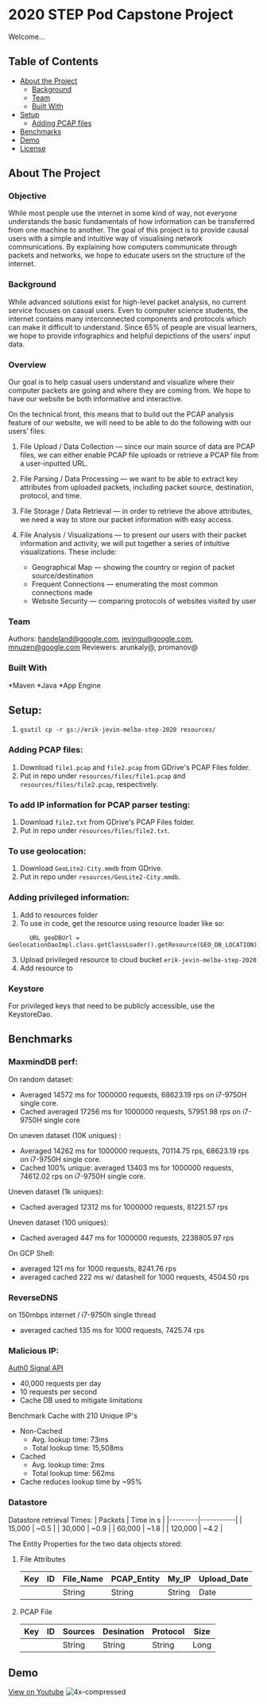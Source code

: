 # 2020 STEP Pod Capstone Project

Welcome...

<!-- TABLE OF CONTENTS -->
## Table of Contents

* [About the Project](#about-the-project)
  * [Background](#background)
  * [Team](#team)
  * [Built With](#built-with)
* [Setup](#setup)
  * [Adding PCAP files](#adding-pcap-files)
* [Benchmarks](#benchmarks)
* [Demo](#demo)
* [License](#license)

## About The Project
### Objective
While most people use the internet in some kind of way, not everyone understands the basic fundamentals of how information can be transferred from one machine to another. The goal of this project is to provide causal users with a simple and intuitive way of visualising network communications. By explaining how computers communicate through packets and networks, we hope to educate users on the structure of the internet. 

### Background
While advanced solutions exist for high-level packet analysis, no current service focuses on casual users. Even to computer science students, the internet contains many interconnected components and protocols which can make it difficult to understand. Since 65% of people are visual learners, we hope to provide infographics and helpful depictions of the users’ input data. 

### Overview
Our goal is to help casual users understand and visualize where their computer packets are going and where they are coming from. We hope to have our website be both informative and interactive. 

On the technical front, this means that to build out the PCAP analysis feature of our website, we will need to be able to do the following with our users’ files:

1. File Upload / Data Collection ― since our main source of data are PCAP files, we can either enable PCAP file uploads or retrieve a PCAP file from a user-inputted URL.

2. File Parsing / Data Processing ― we want to be able to extract key attributes from uploaded packets, including packet source, destination, protocol, and time. 

3. File Storage / Data Retrieval ― in order to retrieve the above attributes, we need a way to store our packet information with easy access.

4. File Analysis / Visualizations ― to present our users with their packet information and activity, we will put together a series of intuitive visualizations. These include:
   * Geographical Map ― showing the country or region of packet source/destination
   * Frequent Connections ― enumerating the most common connections made
   * Website Security ― comparing protocols of websites visited by user


### Team
Authors: handeland@google.com, jevingu@google.com, mnuzen@google.com 
Reviewers: arunkaly@, promanov@

### Built With
*Maven
*Java
*App Engine 

## Setup: 
1. `gsutil cp -r gs://erik-jevin-melba-step-2020 resources/`

### Adding PCAP files: 

1. Download `file1.pcap` and `file2.pcap` from GDrive's PCAP Files folder.
2. Put in repo under `resources/files/file1.pcap` and `resources/files/file2.pcap`, respectively. 

### To add IP information for PCAP parser testing:

1. Download `file2.txt` from GDrive's PCAP Files folder.
2. Put in repo under `resources/files/file2.txt`.

### To use geolocation: 

1. Download `GeoLite2-City.mmdb` from GDrive.
2. Put in repo under `resources/GeoLite2-City.mmdb`.

### Adding privileged information: 
1. Add to resources folder
2. To use in code, get the resource using resource loader like so:

```$java
      URL geoDBUrl = GeolocationDaoImpl.class.getClassLoader().getResource(GEO_DB_LOCATION);
```
3. Upload privileged resource to cloud bucket `erik-jevin-melba-step-2020`
4. Add resource to 

### Keystore
For privileged keys that need to be publicly accessible, use the KeystoreDao. 

## Benchmarks

### MaxmindDB perf: 

On random dataset:
- Averaged 14572 ms for 1000000 requests, 68623.19 rps on i7-9750H single core.
- Cached averaged 17256 ms for 1000000 requests, 57951.98 rps on i7-9750H single core

On uneven dataset (10K uniques) : 
- Averaged 14262 ms for 1000000 requests, 70114.75 rps, 68623.19 rps on i7-9750H single core.
- Cached 100% unique: averaged 13403 ms for 1000000 requests, 74612.02 rps on i7-9750H single core.

Uneven dataset (1k uniques): 
- Cached averaged 12312 ms for 1000000 requests, 81221.57 rps

Uneven dataset (100 uniques):
- Cached averaged 447 ms for 1000000 requests, 2238805.97 rps

On GCP Shell: 
- averaged 121 ms for 1000 requests, 8241.76 rps
- averaged cached 222 ms w/ datashell for 1000 requests, 4504.50 rps

### ReverseDNS

on 150mbps internet / i7-9750h single thread
- averaged cached 135 ms for 1000 requests, 7425.74 rps

 ### Malicious IP: 
 [Auth0 Signal API](https://auth0.com/signals/docs/)
  - 40,000 requests per day
  - 10 requests per second
  - Cache DB used to mitigate limitations
  
  Benchmark Cache with 210 Unique IP's
  - Non-Cached
       - Avg. lookup time: 73ms
       - Total lookup time: 15,508ms
   - Cached
       - Avg. lookup time: 2ms
       - Total lookup time: 562ms
   - Cache reduces lookup time by ~95%

### Datastore
Datastore retrieval Times:
| Packets | Time in s |
|---------|-----------|
| 15,000  | ~0.5      |
| 30,000  | ~0.9      |
| 60,000  | ~1.8      |
| 120,000 | ~4.2      |

The Entity Properties for the two data objects stored:

1. File Attributes

    | Key | ID | File_Name | PCAP_Entity | My_IP | Upload_Date |
    |-----|----|-----------|-------------|-------|------------|
    |     |    | String    | String      | String| Date       |

2. PCAP File

    | Key | ID | Sources | Desination | Protocol | Size |
    |-----|----|---------|------------|----------|------|
    |     |    | String  | String     | String   | Long |


## Demo
[View on Youtube](https://youtu.be/0yPIX50UWB8)
![4x-compressed](https://user-images.githubusercontent.com/16601367/92042550-eb461400-ed26-11ea-8b7a-c6741a70ad11.gif)


